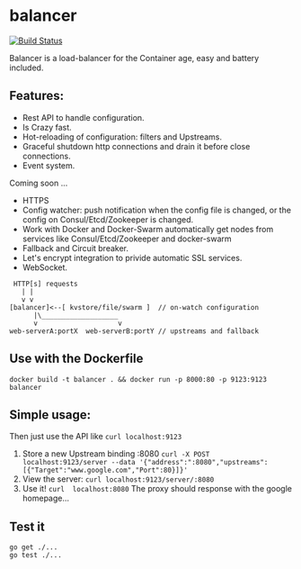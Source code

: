 balancer
========

[![Build Status](https://travis-ci.org/attento/balancer.svg?branch=master)](https://travis-ci.org/attento/balancer) 

Balancer is a load-balancer for the Container age, easy and battery included.

## Features:

- Rest API to handle configuration.
- Is Crazy fast.
- Hot-reloading of configuration: filters and Upstreams. 
- Graceful shutdown http connections and drain it before close connections.
- Event system.

Coming soon ...

- HTTPS
- Config watcher: push notification when the config file is changed, or the config on Consul/Etcd/Zookeeper is changed.
- Work with Docker and Docker-Swarm 
  automatically get nodes from services like Consul/Etcd/Zookeeper and docker-swarm
- Fallback and Circuit breaker.
- Let's encrypt integration to privide automatic SSL services.
- WebSocket.


```
 HTTP[s] requests
   | |
   v v
[balancer]<--[ kvstore/file/swarm ]  // on-watch configuration
      |\___________________
      v                    v
web-serverA:portX  web-serverB:portY // upstreams and fallback
```

## Use with the Dockerfile
`docker build -t balancer . && docker run -p 8000:80 -p 9123:9123  balancer`

## Simple usage:

Then just use the API like `curl localhost:9123`

1. Store a new Upstream binding :8080 `curl -X
   POST  localhost:9123/server --data
   '{"address":":8080","upstreams":[{"Target":"www.google.com","Port":80}]}'`
2. View the server: `curl
   localhost:9123/server/:8080`
3. Use it! `curl  localhost:8080` The proxy
   should response with the google homepage...

## Test it

```
go get ./...
go test ./...
```
